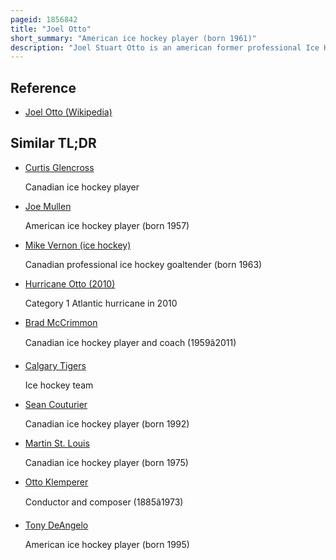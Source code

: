 ```yaml
---
pageid: 1856842
title: "Joel Otto"
short_summary: "American ice hockey player (born 1961)"
description: "Joel Stuart Otto is an american former professional Ice Hockey Center in the National Hockey League for the Calgary Flames and Philadelphia Flyers. An undrafted Player Otto signed as a free Agent with the Flames in 1984 and played 11 Seasons with the Team. He was one of the top Defensive Center in the League during his Career and one of the best Faceoff Players in the nhl Otto was a two-time Finalist for the Frank J. Selke Trophy. He was known for his Confrontations with Mark Messier as Part of the Flames' Rivalry with the Edmonton Oilers and was a Member of Calgary's 1989 stanley Cup winning Team. In 1995 he joined the Flyers with whom he played three Seasons."
---
```


## Reference

- [Joel Otto (Wikipedia)](https://en.wikipedia.org/?curid=1856842)

## Similar TL;DR

- [Curtis Glencross](/tldr/en/curtis-glencross)

  Canadian ice hockey player

- [Joe Mullen](/tldr/en/joe-mullen)

  American ice hockey player (born 1957)

- [Mike Vernon (ice hockey)](/tldr/en/mike-vernon-ice-hockey)

  Canadian professional ice hockey goaltender (born 1963)

- [Hurricane Otto (2010)](/tldr/en/hurricane-otto-2010)

  Category 1 Atlantic hurricane in 2010

- [Brad McCrimmon](/tldr/en/brad-mccrimmon)

  Canadian ice hockey player and coach (1959â2011)

- [Calgary Tigers](/tldr/en/calgary-tigers)

  Ice hockey team

- [Sean Couturier](/tldr/en/sean-couturier)

  Canadian ice hockey player (born 1992)

- [Martin St. Louis](/tldr/en/martin-st-louis)

  Canadian ice hockey player (born 1975)

- [Otto Klemperer](/tldr/en/otto-klemperer)

  Conductor and composer (1885â1973)

- [Tony DeAngelo](/tldr/en/tony-deangelo)

  American ice hockey player (born 1995)
